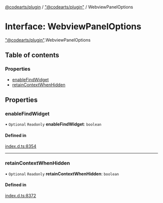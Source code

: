 [@codearts/plugin](../README.md) / ["@codearts/plugin"](../modules/_codearts_plugin_.md) / WebviewPanelOptions

# Interface: WebviewPanelOptions

["@codearts/plugin"](../modules/_codearts_plugin_.md).WebviewPanelOptions

## Table of contents

### Properties

- [enableFindWidget](codearts_plugin_.WebviewPanelOptions.md#enablefindwidget)
- [retainContextWhenHidden](codearts_plugin_.WebviewPanelOptions.md#retaincontextwhenhidden)

## Properties

### enableFindWidget

• `Optional` `Readonly` **enableFindWidget**: `boolean`

#### Defined in

[index.d.ts:8354](https://github.com/huaweicloud/cloudide-plugin-api/blob/d4de966/index.d.ts#L8354)

___

### retainContextWhenHidden

• `Optional` `Readonly` **retainContextWhenHidden**: `boolean`

#### Defined in

[index.d.ts:8372](https://github.com/huaweicloud/cloudide-plugin-api/blob/d4de966/index.d.ts#L8372)
